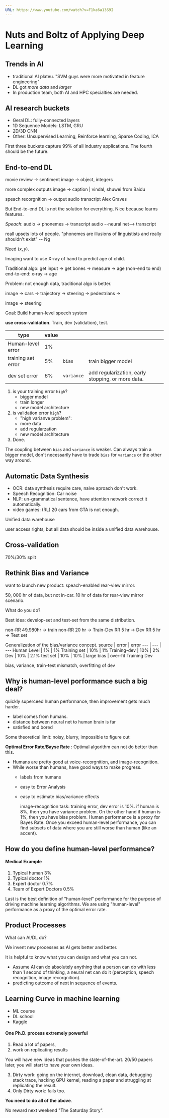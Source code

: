 ```yaml
---
URL: https://www.youtube.com/watch?v=F1ka6a13S9I
---
```

# Nuts and Boltz of Applying Deep Learning
## Trends in AI

- traditional AI plateu. "SVM guys were more motivated in feature engineering"
- DL got *more data* and *larger*
- In production team, both AI and HPC specialties are needed.

## AI research buckets
- Geral DL: fully-connected layers
- 1D Sequence Models: LSTM, GRU
- 2D/3D CNN
- Other: Unsupervised Learning, Reinforce learning, Sparse Coding, ICA

First three buckets capture 99% of all industry applications. The fourth should 
be the future.

## End-to-end DL

movie review -> sentiment
image -> object, integers

more complex outputs
image -> caption | vindal, shuwei from Baidu

speach recorgnition -> output audio transcript
Alex Graves

But End-to-end DL is not the solution for everything. Nice because learns features.

*Speach*: 
audio -> phonemes -> transcript
audio --neural net--> transcript

reall upsets lots of people. "phonemes are illusions of linguistists and really 
shouldn't exist" -- Ng

Need $(x,\,y)$. 

Imaging want to use X-ray of hand to predict age of child.

Traditional algo: get input -> get bones -> measure -> age (non-end to end)
end-to-end: x-ray -> age

Problem: not enough data, traditional algo is better.

image -> cars        -> trajectory -> steering
      -> pedestrians ->
      
image -> steering

Goal: Build human-level speech system

**use cross-validation**. Train, dev (validation), test.

type              | value |||
              --- |--- | ---        | ---
Human-level error |1%  |
training set error| 5% | `bias`     | train bigger model 
dev set error     | 6% | `variance` | add regularization, early stopping, or more data.

1. is your training error `high`?
    - bigger model
    - train longer
    - new model architecture
2. is validation error `high`?
    - "high varianve problem":
    - more data
    - add regularzation
    - new model architecture
3. Done.

The coupling between `bias` and `variance` is weaker. Can always train a bigger model, don't necessarily have to trade `bias` for `variance` or the other way around. 

## Automatic Data Synthesis

- OCR: data synthesis require care, naive aproach don't work. 
- Speech Recognition: Car noise
- NLP: un-grammatical sentence, have attention network correct it automatically.
- video games: (RL) 20 cars from GTA is not enough. 

Unified data warehouse

user access rights, but all data should be inside a unified data warehouse.

## Cross-validation

70%/30% split

## Rethink Bias and Variance

want to launch new product: speach-enabled rear-view mirror. 

50, 000 hr of data, but not in-car. 
10 hr of data for rear-view mirror scenario. 

What do you do?

Best idea: develop-set and test-set from the same distribution.

non-RR 49,980hr -> train
non-RR 20 hr -> Train-Dev
RR 5 hr -> Dev
RR 5 hr -> Test set

Generalization of the bias/variance concept.
source       | error      | error
         --- | ---        | ---
Human Level  | 1%         | 1%
Training set | 10%        | 1%
Training-dev | 10%        | 2%
Dev          | 10%        | 2.1%
test set     | 10%        | 10%
             | large bias | over-fit Training Dev
             
bias, variance, train-test mismatch, overfitting of dev

## Why is human-level porformance such a big deal?

quickly superceed human performance, then improvement gets much harder. 
- label comes from humans.
- distance between neural net to human brain is far
- satisfied and bored

Some theoretical limit: noisy, blurry, impossible to figure out

**Optimal Error Rate**/**Bayse Rate**
: Optimal algorithm can not do better than this.

- Humans are pretty good at voice-recorgnition, and image-recognition.
- While worse than humans, have good ways to make progress.
    - labels from humans
    - easy to Error Analysis
    - easy to estimate bias/variance effects
    
        image-recognition task: training error, dev error is 10%. 
        if human is 8%, then you have variance problem. On the other hand if human is 1%, then you have bias problem. Human performance is a proxy for Bayes Rate. Once you exceed human-level performance, you can find subsets of data where you are still worse than human (like an accent). 


## How do you define human-level performance?

#### Medical Example

1. Typical human 3%
2. Typical doctor 1%
3. Expert doctor 0.7%
4. Team of Expert Doctors 0.5%

Last is the best definition of "human-level" performance for the purpose of driving machine learning algorithms. We are using "human-level" performance as a proxy of the optimal error rate.

## Product Processes

What can AI/DL do?

We invent new processes as AI gets better and better. 

It is helpful to know what you can design and what you can not.

- Assume AI can do absolutely anything that a person can do
    with less than 1 second of thinking, a neural net can do it (perception, speech recognition, image recorgnition).
- predicting outcome of next in sequence of events.

## Learning Curve in machine learning

- ML course
- DL school
- Kaggle

#### **One Ph.D. process extremely powerful**
1. Read a lot of papers,
2. work on replicating results

You will have new ideas that pushes the state-of-the-art. 20/50 papers later, you will start to have your own ideas. 
 
3. Dirty work: going on the internet, download, clean data, debugging stack trace, hacking GPU kernel, reading a paper and struggling at replicating the result.
4. Only Dirty work: fails too. 

**You need to do all of the above**.

No reward next weekend "The Saturday Story".

